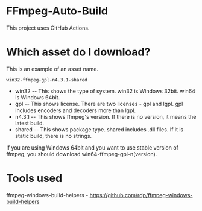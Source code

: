 # FFmpeg-Auto-Build
This project uses GitHub Actions.  

# Which asset do I download?
This is an example of an asset name.  

```
win32-ffmpeg-gpl-n4.3.1-shared
```
 - win32 -- This shows the type of system. win32 is Windows 32bit. win64 is Windows 64bit.
 - gpl -- This shows license. There are two licenses - gpl and lgpl. gpl includes encoders and decoders more than lgpl.
 - n4.3.1 -- This shows ffmpeg's version. If there is no version, it means the latest build.
 - shared -- This shows package type. shared includes .dll files. If it is static build, there is no strings.

If you are using Windows 64bit and you want to use stable version of ffmpeg, you should download win64-ffmpeg-gpl-n(version).

# Tools used
ffmpeg-windows-build-helpers - https://github.com/rdp/ffmpeg-windows-build-helpers
